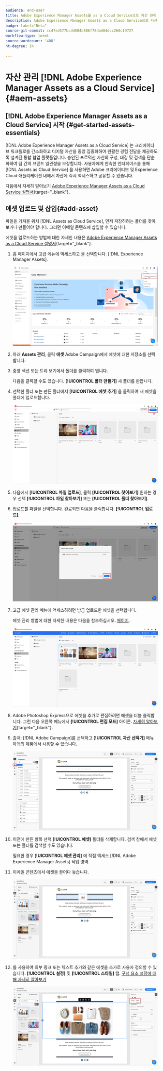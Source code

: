 ```yaml
---
audience: end-user
title: Adobe Experience Manager Assets를 as a Cloud Service으로 자산 관리
description: Adobe Experience Manager Assets as a Cloud Service으로 자산을 관리하는 방법 알아보기
badge: label="Beta"
source-git-commit: cc47ed577bcdd884b886f78da484dcc266c19727
workflow-type: tm+mt
source-wordcount: '408'
ht-degree: 1%

---
```


# 자산 관리 [!DNL Adobe Experience Manager Assets as a Cloud Service]{#aem-assets}

## [!DNL Adobe Experience Manager Assets as a Cloud Service] 시작 {#get-started-assets-essentials}

[!DNL Adobe Experience Manager Assets as a Cloud Service] 는 크리에이티브 워크플로를 간소화하고 디지털 자산을 중앙 집중화하여 원활한 경험 전달을 제공하도록 설계된 통합 협업 플랫폼입니다. 승인된 프로덕션 자산의 구성, 태깅 및 검색을 단순화하여 팀 간의 브랜드 일관성을 보장합니다. 사용자에게 친숙한 인터페이스를 통해 [!DNL Assets as Cloud Service] 을 사용하면 Adobe 크리에이티브 및 Experience Cloud 애플리케이션 내에서 자산에 즉시 액세스하고 공유할 수 있습니다.

다음에서 자세히 알아보기 [Adobe Experience Manager Assets as a Cloud Service 설명서](https://experienceleague.adobe.com/docs/experience-manager-cloud-service/content/assets/home.html){target="_blank"}.

## 에셋 업로드 및 삽입{#add-asset}

파일을 가져올 위치 [!DNL Assets as Cloud Service], 먼저 저장하려는 폴더를 찾아보거나 만들어야 합니다. 그러면 이메일 콘텐츠에 삽입할 수 있습니다.

에셋을 업로드하는 방법에 대한 자세한 내용은 [Adobe Experience Manager Assets as a Cloud Service 설명서](https://experienceleague.adobe.com/docs/experience-manager-cloud-service/content/assets/assets-view/add-delete-assets-view.html){target="_blank"}.

1. 홈 페이지에서 고급 메뉴에 액세스하고 을 선택합니다. [!DNL Experience Manager Assets].

   ![](assets/assets_1.png)

1. 아래 **Assets 관리**, 클릭 **에셋** Adobe Campaign에서 에셋에 대한 저장소를 선택합니다.

1. 중앙 섹션 또는 트리 보기에서 폴더를 클릭하여 엽니다.

   다음을 클릭할 수도 있습니다. **[!UICONTROL 폴더 만들기]** 새 폴더를 만듭니다.

1. 선택한 폴더 또는 만든 폴더에서 **[!UICONTROL 에셋 추가]** 을 클릭하여 새 에셋을 폴더에 업로드합니다.

   ![](assets/assets_2.png)

1. 다음에서 **[!UICONTROL 파일 업로드]**, 클릭 **[!UICONTROL 찾아보기]** 원하는 경우 선택 **[!UICONTROL 파일 찾아보기]** 또는 **[!UICONTROL 폴더 찾아보기]**.

1. 업로드할 파일을 선택합니다. 완료되면 다음을 클릭합니다. **[!UICONTROL 업로드]**.

   ![](assets/assets_3.png)

1. 고급 에셋 관리 메뉴에 액세스하려면 방금 업로드한 에셋을 선택합니다.

   에셋 관리 방법에 대한 자세한 내용은 다음을 참조하십시오. [페이지](https://experienceleague.adobe.com/docs/experience-manager-cloud-service/content/assets/assets-view/manage-organize-assets-view.html).

   ![](assets/assets_4.png)

1. Adobe Photoshop Express으로 에셋을 추가로 편집하려면 에셋을 더블 클릭합니다. 그런 다음 오른쪽 메뉴에서 **[!UICONTROL 편집 모드]** 아이콘. [자세히 알아보기](https://experienceleague.adobe.com/docs/experience-manager-cloud-service/content/assets/assets-view/edit-images-assets-view.html#edit-using-express){target="_blank"}.

1. 출처: [!DNL Adobe Campaign]를 선택하고 **[!UICONTROL 자산 선택기]** 메뉴 아래의 제품에서 사용할 수 있습니다.

   ![](assets/assets_6.png)

1. 이전에 만든 항목 선택 **[!UICONTROL 에셋]** 폴더를 삭제합니다. 검색 창에서 에셋 또는 폴더를 검색할 수도 있습니다.

   필요한 경우  **[!UICONTROL 에셋 관리]** 에 직접 액세스 [!DNL Adobe Experience Manager Assets] 작업 영역.

1. 이메일 콘텐츠에서 에셋을 끌어다 놓습니다.

   ![](assets/assets_5.png)

1. 를 사용하여 외부 링크 또는 텍스트 추가와 같은 에셋을 추가로 사용자 정의할 수 있습니다. **[!UICONTROL 설정]** 및 **[!UICONTROL 스타일]** 탭. [구성 요소 설정에 대해 자세히 알아보기](../content/content-components.md)

   ![](assets/assets_7.png)

